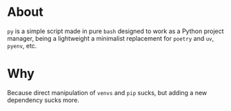 # About

`py` is a simple script made in pure `bash` designed to work as a Python project manager, being a lightweight a minimalist replacement for `poetry` and `uv`, `pyenv`, etc.

# Why

Because direct manipulation of `venvs` and `pip` sucks, but adding a new dependency sucks more.

